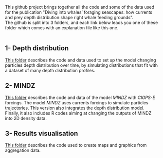 This github project brings together all the code and some of the data used
for the publication "Diving into whales’ foraging seascapes: how currents and 
prey depth distribution shape right whale feeding grounds".
<br/>
The github is split into 3 folders, and each link below leads you one of these 
folder which comes with an explanation file like this one. 
<br/>
<br/>

## 1- Depth distribution
[This folder](https://github.com/ArionRufus/right_whale_foraging_seascape/blob/master/1_depth_distribution/depth_distribution.md) describes the code and data used to set up the model changing 
particles depth distribution over time, by simulating distributions that fit 
with a dataset of many depth distribution profiles. 


## 2- MINDZ
[This folder](https://github.com/ArionRufus/right_whale_foraging_seascape/blob/master/2_MINDZ/MINDZ.md) describes the code and data of the model *MINDZ* with *CIOPS-E* forcings. 
The model *MINDZ* uses currents forcings to simulate particles trajectories. 
This version also integrates the depth distribution model. Finally, it also 
includes R codes aiming at changing the outputs of MINDZ into 2D density data.


## 3- Results visualisation
[This folder](https://github.com/ArionRufus/right_whale_foraging_seascape/blob/master/3_Results_visualisation/visu.md) describes the code used to create maps and graphics from aggregation data.  

